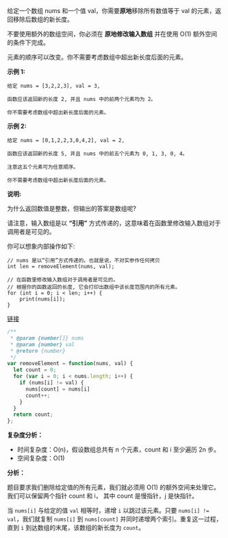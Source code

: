给定一个数组 nums 和一个值 val，你需要**原地**移除所有数值等于 val 的元素，返回移除后数组的新长度。

不要使用额外的数组空间，你必须在 **原地修改输入数组** 并在使用 O(1) 额外空间的条件下完成。

元素的顺序可以改变。你不需要考虑数组中超出新长度后面的元素。

**示例 1:**
```
给定 nums = [3,2,2,3], val = 3,

函数应该返回新的长度 2, 并且 nums 中的前两个元素均为 2。

你不需要考虑数组中超出新长度后面的元素。
```

**示例 2:**
```
给定 nums = [0,1,2,2,3,0,4,2], val = 2,

函数应该返回新的长度 5, 并且 nums 中的前五个元素为 0, 1, 3, 0, 4。

注意这五个元素可为任意顺序。

你不需要考虑数组中超出新长度后面的元素。
```

**说明:**

为什么返回数值是整数，但输出的答案是数组呢?

请注意，输入数组是以 **“引用”** 方式传递的，这意味着在函数里修改输入数组对于调用者是可见的。

你可以想象内部操作如下:

```
// nums 是以“引用”方式传递的。也就是说，不对实参作任何拷贝
int len = removeElement(nums, val);

// 在函数里修改输入数组对于调用者是可见的。
// 根据你的函数返回的长度, 它会打印出数组中该长度范围内的所有元素。
for (int i = 0; i < len; i++) {
    print(nums[i]);
}
```

[链接](https://leetcode-cn.com/problems/remove-element)

```js
/**
 * @param {number[]} nums
 * @param {number} val
 * @return {number}
 */
var removeElement = function(nums, val) {
  let count = 0;
  for (var i = 0; i < nums.length; i++) {
    if (nums[i] != val) {
      nums[count] = nums[i]
      count++;
    }
  }
  return count;
};
```

**复杂度分析：**

* 时间复杂度：O(n)，假设数组总共有 n 个元素，count 和 i 至少遍历 2n 步。
* 空间复杂度：O(1)

**分析：**

题目要求我们删除给定值的所有元素，我们就必须用 O(1) 的额外空间来处理它。我们可以保留两个指针 count 和 i， 其中 count 是慢指针，j 是快指针。

当 `nums[i]` 与给定的值 `val` 相等时，递增 `i` 以跳过该元素。只要 `nums[i] != val`，我们就复制 `nums[i]` 到 `nums[count]` 并同时递增两个索引。重复这一过程，直到 `i` 到达数组的末尾，该数组的新长度为 `count`。